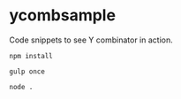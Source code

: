 ycombsample
===================

Code snippets to see Y combinator in action.
```
npm install
```

```
gulp once
```

```
node .
```

